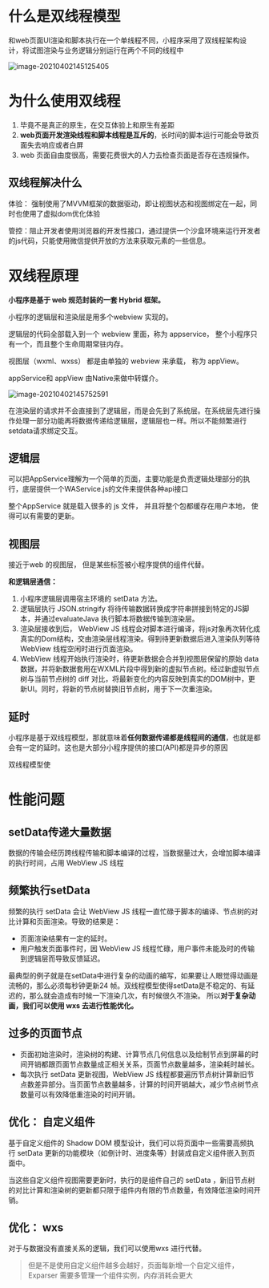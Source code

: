 # 什么是双线程模型

和web页面UI渲染和脚本执行在一个单线程不同，小程序采用了双线程架构设计，将试图渲染与业务逻辑分别运行在两个不同的线程中

![image-20210402145125405](小程序双线程模型.png)

# 为什么使用双线程



1. 毕竟不是真正的原生，在交互体验上和原生有差距
2. **web页面开发渲染线程和脚本线程是互斥的**，长时间的脚本运行可能会导致页面失去响应或者白屏
3. web 页面自由度很高，需要花费很大的人力去检查页面是否存在违规操作。



## 双线程解决什么

体验： 强制使用了MVVM框架的数据驱动，即让视图状态和视图绑定在一起，同时也使用了虚拟dom优化体验

管控：阻止开发者使用浏览器的开发性接口，通过提供一个沙盒环境来运行开发者的js代码，只能使用微信提供开放的方法来获取元素的一些信息。





# 双线程原理



**小程序是基于 web 规范封装的一套 Hybrid 框架。**



小程序的逻辑层和渲染层是用多个webview 实现的。

逻辑层的代码全部载入到一个 webview 里面，称为 appservice， 整个小程序只有一个，而且整个生命周期常驻内存。

视图层（wxml、wxss） 都是由单独的 webview 来承载， 称为 appView。

appService和 appView 由Native来做中转媒介。



![image-20210402145752591](小程序双线程原理.png)







在渲染层的请求并不会直接到了逻辑层，而是会先到了系统层。在系统层先进行操作处理一部分功能再将数据传递给逻辑层，逻辑层也一样。所以不能频繁进行setdata请求绑定交互。





## 逻辑层

可以把AppService理解为一个简单的页面，主要功能是负责逻辑处理部分的执行，底层提供一个WAService.js的文件来提供各种api接口



整个AppService 就是载入很多的 js 文件， 并且将整个包都缓存在用户本地， 使得可以有需要的更新。



## 视图层

接近于web 的视图层， 但是某些标签被小程序提供的组件代替。



**和逻辑层通信：**

1. 小程序逻辑层调用宿主环境的 setData 方法。
2. 逻辑层执行 JSON.stringify 将待传输数据转换成字符串拼接到特定的JS脚本，并通过evaluateJava 执行脚本将数据传输到渲染层。
3. 渲染层接收到后， WebView JS 线程会对脚本进行编译，将js对象再次转化成真实的Dom结构，交由渲染层线程渲染。得到待更新数据后进入渲染队列等待 WebView 线程空闲时进行页面渲染。
4. WebView 线程开始执行渲染时，待更新数据会合并到视图层保留的原始 data 数据，并将新数据套用在WXML片段中得到新的虚拟节点树。经过新虚拟节点树与当前节点树的 diff 对比，将最新变化的内容反映到真实的DOM树中，更新UI。同时，将新的节点树替换旧节点树，用于下一次重渲染。





## 延时

小程序是基于双线程模型，那就意味着**任何数据传递都是线程间的通信**，也就是都会有一定的延时。这也是大部分小程序提供的接口(API)都是异步的原因



双线程模型使







# 性能问题



## setData传递大量数据

数据的传输会经历跨线程传输和脚本编译的过程，当数据量过大，会增加脚本编译的执行时间，占用 WebView JS 线程





## 频繁执行setData

频繁的执行 setData 会让 WebView JS 线程一直忙碌于脚本的编译、节点树的对比计算和页面渲染。导致的结果是：

- 页面渲染结果有一定的延时。
- 用户触发页面事件时，因 WebView JS 线程忙碌，用户事件未能及时的传输到逻辑层而导致反馈延迟。



最典型的例子就是在setData中进行复杂的动画的编写，如果要让人眼觉得动画是流畅的，那么必须每秒钟更新24 帧。双线程模型使得setData是不稳定的、有延迟的，那么就会造成有时候一下渲染几次，有时候很久不渲染。 所以**对于复杂动画，我们可以使用 wxs 去进行性能优化。**



## 过多的页面节点

- 页面初始渲染时，渲染树的构建、计算节点几何信息以及绘制节点到屏幕的时间开销都跟页面节点数量成正相关关系，页面节点数量越多，渲染耗时越长。
- 每次执行 setData 更新视图，WebView JS 线程都要遍历节点树计算新旧节点数差异部分。当页面节点数量越多，计算的时间开销越大，减少节点树节点数量可以有效降低重渲染的时间开销。



## 优化： 自定义组件

基于自定义组件的 Shadow DOM 模型设计，我们可以将页面中一些需要高频执行 setData 更新的功能模块（如倒计时、进度条等）封装成自定义组件嵌入到页面中。

当这些自定义组件视图需要更新时，执行的是组件自己的 setData ，新旧节点树的对比计算和渲染树的更新都只限于组件内有限的节点数量，有效降低渲染时间开销。



## 优化： wxs

对于与数据没有直接关系的逻辑，我们可以使用wxs 进行代替。

> 但是不是使用自定义组件越多会越好，页面每新增一个自定义组件， Exparser 需要多管理一个组件实例，内存消耗会更大

